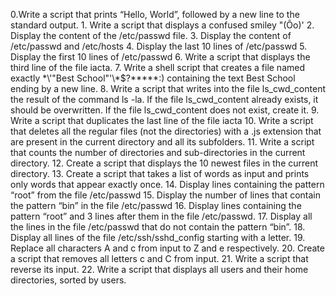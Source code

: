 0.Write a script that prints “Hello, World”, followed by a new line to the standard output. 1. Write a script that displays a confused smiley "(Ôo)' 2. Display the content of the /etc/passwd file. 3. Display the content of /etc/passwd and /etc/hosts 4. Display the last 10 lines of /etc/passwd 5. Display the first 10 lines of /etc/passwd 6. Write a script that displays the third line of the file iacta. 7. Write a shell script that creates a file named exactly \*\\'"Best School"\'\\*$\?\*\*\*\*\*:) containing the text Best School ending by a new line. 8. Write a script that writes into the file ls_cwd_content the result of the command ls -la. If the file ls_cwd_content already exists, it should be overwritten. If the file ls_cwd_content does not exist, create it. 9. Write a script that duplicates the last line of the file iacta 10. Write a script that deletes all the regular files (not the directories) with a .js extension that are present in the current directory and all its subfolders. 11. Write a script that counts the number of directories and sub-directories in the current directory. 12. Create a script that displays the 10 newest files in the current directory. 13. Create a script that takes a list of words as input and prints only words that appear exactly once. 14. Display lines containing the pattern “root” from the file /etc/passwd 15. Display the number of lines that contain the pattern “bin” in the file /etc/passwd 16. Display lines containing the pattern “root” and 3 lines after them in the file /etc/passwd. 17. Display all the lines in the file /etc/passwd that do not contain the pattern “bin”. 18. Display all lines of the file /etc/ssh/sshd_config starting with a letter. 19. Replace all characters A and c from input to Z and e respectively. 20. Create a script that removes all letters c and C from input. 21. Write a script that reverse its input. 22. Write a script that displays all users and their home directories, sorted by users.
